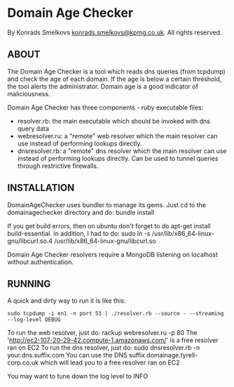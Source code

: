 Domain Age Checker
==================


By Konrads Smelkovs <konrads.smelkovs@kpmg.co.uk>. All rights reserved.


ABOUT
-----

The Domain Age Checker is a tool which reads dns queries (from tcpdump) and check the age of each domain. If the age is below a certain threshold, the tool alerts the administrator. Domain age is a good indicator of maliciousness.

Domain Age Checker has three components - ruby executable files:

 *   resolver.rb:     the main executable which should be invoked with dns query data
 *   webresolver.ru:  a "remote" web resolver which the main resolver can use instead of performing lookups directly.
 *   dnsresolver.rb:  a "remote" dns resolver which the main resolver can use instead of performing lookups directly. Can be used to tunnel queries through restrictive firewalls. 

INSTALLATION
------------

DomainAgeChecker uses bundler to manage its gems. Just cd to the domainagechecker directory and do:
	bundle install

If you get build errors, then on ubuntu don't forget to do apt-get install build-essential. In addition, I had to do:
	sudo ln -s /usr/lib/x86_64-linux-gnu/libcurl.so.4 /usr/lib/x86_64-linux-gnu/libcurl.so

Domain Age Checker resolvers require a MongoDB listening on localhost without authentication.

RUNNING
-------

A quick and dirty way to run it is like this:

	sudo tcpdump -i en1 -n port 53 | ./resolver.rb --source - --streaming --log-level DEBUG

To run the web resolver, just do:
    rackup webresolver.ru -p 80 
The 'http://ec2-107-20-29-42.compute-1.amazonaws.com/' is a free resolver ran on EC2
To run the dns resolver, just do:
    sudo dnsresolver.rb -n your.dns.suffix.com
You can use the DNS suffix domainage.tyrell-corp.co.uk which will lead you to a free resolver ran on EC2

You may want to tune down the log level to INFO
